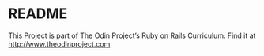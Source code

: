 # README

This Project is part of The Odin Project’s Ruby on Rails Curriculum. Find it at http://www.theodinproject.com
